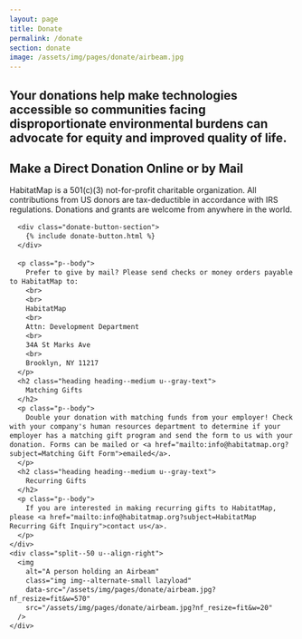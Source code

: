 ```yaml
---
layout: page
title: Donate
permalink: /donate
section: donate
image: /assets/img/pages/donate/airbeam.jpg
---
```


<section class="shop-airbeam">
  <div class="panel panel--leading-text">
    <h1 class="heading heading--large u--gray-text">
      Your donations help make technologies accessible so communities facing disproportionate environmental burdens can advocate for equity and improved quality of life.
    </h1>
  </div>
  <div class="panel arc-background arc-background--right-teal-light arc-background--right-bottom">
    <div class="split--50 split--padding-right split--order-secondary">
      <h2 class="heading heading--medium u--gray-text">
        Make a Direct Donation Online or by Mail
      </h2>
      <p class="p--body">
        HabitatMap is a 501(c)(3) not-for-profit charitable organization. All contributions from US donors are tax-deductible in accordance with IRS regulations. Donations and grants are welcome from anywhere in the world.
      </p>

      <div class="donate-button-section">
        {% include donate-button.html %}
      </div>

      <p class="p--body">
        Prefer to give by mail? Please send checks or money orders payable to HabitatMap to:
        <br>
        <br>
        HabitatMap
        <br>
        Attn: Development Department
        <br>
        34A St Marks Ave
        <br>
        Brooklyn, NY 11217
      </p>
      <h2 class="heading heading--medium u--gray-text">
        Matching Gifts
      </h2>
      <p class="p--body">
        Double your donation with matching funds from your employer! Check with your company's human resources department to determine if your employer has a matching gift program and send the form to us with your donation. Forms can be mailed or <a href="mailto:info@habitatmap.org?subject=Matching Gift Form">emailed</a>.
      </p>
      <h2 class="heading heading--medium u--gray-text">
        Recurring Gifts
      </h2>
      <p class="p--body">
        If you are interested in making recurring gifts to HabitatMap, please <a href="mailto:info@habitatmap.org?subject=HabitatMap Recurring Gift Inquiry">contact us</a>.
      </p>
    </div>
    <div class="split--50 u--align-right">
      <img
        alt="A person holding an Airbeam"
        class="img img--alternate-small lazyload"
        data-src="/assets/img/pages/donate/airbeam.jpg?nf_resize=fit&w=570"
        src="/assets/img/pages/donate/airbeam.jpg?nf_resize=fit&w=20"
      />
    </div>

  </div>
</section>
